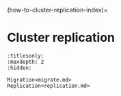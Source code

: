 (how-to-cluster-replication-index)=
# Cluster replication

```{toctree}
:titlesonly:
:maxdepth: 2
:hidden:

Migration<migrate.md>
Replication<replication.md>
```
